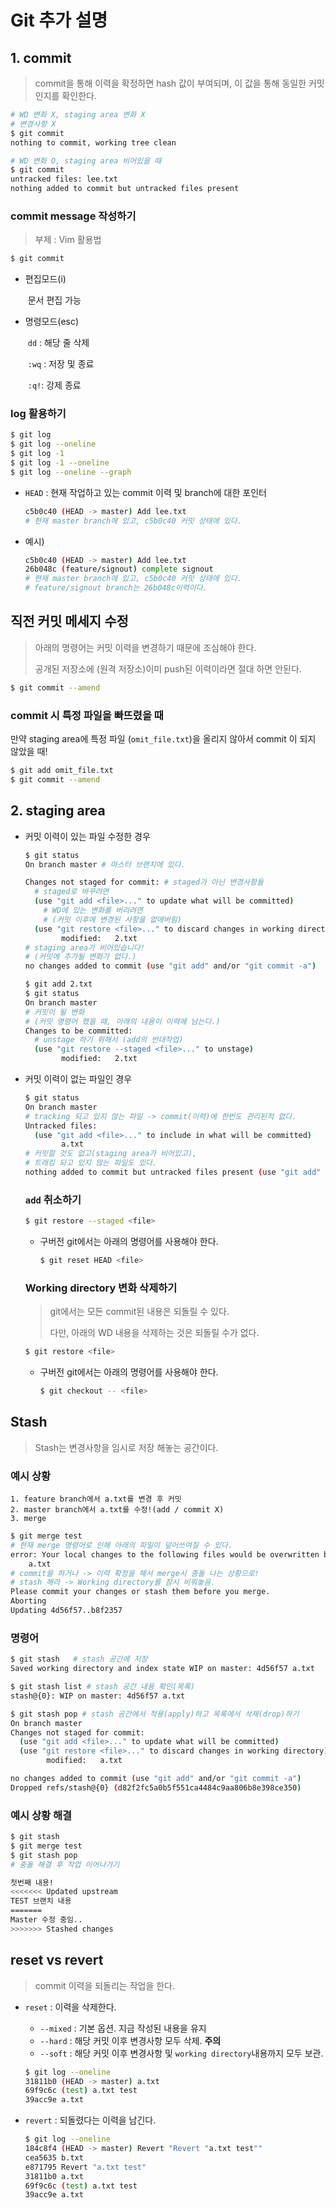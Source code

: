 # Git 추가 설명

## 1. commit

> commit을 통해 이력을 확정하면 hash 값이 부여되며,
> 이 값을 통해 동일한 커밋인지를 확인한다.

```bash
# WD 변화 X, staging area 변화 X
# 변경사항 X 
$ git commit 
nothing to commit, working tree clean
```

```bash
# WD 변화 O, staging area 비어있을 때
$ git commit 
untracked files: lee.txt
nothing added to commit but untracked files present
```

### commit message 작성하기

> 부제 : Vim 활용법

```bash
$ git commit
```

* 편집모드(i)

  ​		문서 편집 가능

  

* 명령모드(esc)

  ​		`dd` : 해당 줄 삭제

  ​		`:wq` : 저장 및 종료

  ​		`:q!`: 강제 종료

### log 활용하기

```bash
$ git log
$ git log --oneline
$ git log -1
$ git log -1 --oneline
$ git log --oneline --graph
```

* `HEAD` : 현재 작업하고 있는 commit 이력 및 branch에 대한 포인터

  ```bash
  c5b0c40 (HEAD -> master) Add lee.txt
  # 현재 master branch에 있고, c5b0c40 커밋 상태에 있다.
  ```

* 예시) 

  ```bash
  c5b0c40 (HEAD -> master) Add lee.txt
  26b048c (feature/signout) complete signout
  # 현재 master branch에 있고, c5b0c40 커밋 상태에 있다.
  # feature/signout branch는 26b048c이력이다.
  ```

## 직전 커밋 메세지 수정

> 아래의 명령어는 커밋 이력을 변경하기 때문에 조심해야 한다.
>
> 공개된 저장소에  (원격 저장소)이미 push된 이력이라면 절대 하면
> 안된다.

```bash
$ git commit --amend
```

### commit 시 특정 파일을 빠뜨렸을 때

만약 staging area에 특정 파일 (`omit_file.txt`)을 올리지 않아서 commit 이 되지 않았을 때!

```bash
$ git add omit_file.txt
$ git commit --amend
```

## 2. staging area

* 커밋 이력이 있는 파일 수정한 경우

  ```bash
  $ git status
  On branch master # 마스터 브랜치에 있다.
  
  Changes not staged for commit: # staged가 아닌 변경사항들
  	# staged로 바꾸려면
    (use "git add <file>..." to update what will be committed)
      # WD에 있는 변화를 버리려면
      # (커밋 이후에 변경된 사항을 없애버림)
    (use "git restore <file>..." to discard changes in working directory)
          modified:   2.txt
  # staging area가 비어있습니다!
  # (커밋에 추가될 변화가 없다.)
  no changes added to commit (use "git add" and/or "git commit -a")
  
  ```

  ```bash
  $ git add 2.txt
  $ git status
  On branch master
  # 커밋이 될 변화
  # (커밋 명령어 했을 때, 아래의 내용이 이력에 남는다.)
  Changes to be committed:
  	# unstage 하기 위해서 (add의 반대작업)
    (use "git restore --staged <file>..." to unstage)
          modified:   2.txt
  ```

  

* 커밋 이력이 없는 파일인 경우

  ```bash
  $ git status
  On branch master
  # tracking 되고 있지 않는 파일 -> commit(이력)에 한번도 관리된적 없다.
  Untracked files:
    (use "git add <file>..." to include in what will be committed)
          a.txt
  # 커밋할 것도 없고(staging area가 비어있고),
  # 트래킹 되고 있지 않는 파일도 있다.
  nothing added to commit but untracked files present (use "git add" to track)
  ```

  ### `add` 취소하기

  ```bash
  $ git restore --staged <file>
  ```

  * 구버전 git에서는 아래의 명령어를 사용해야 한다.

    ```bash
    $ git reset HEAD <file>
    ```

  ### Working directory 변화 삭제하기

  > git에서는 모든 commit된 내용은 되돌릴 수 있다.
  >
  > 다만, 아래의 WD 내용을 삭제하는 것은 되돌릴 수가 없다.

  ```bash
  $ git restore <file>
  ```

  * 구버전 git에서는 아래의 명령어를 사용해야 한다.

    ```bash
    $ git checkout -- <file>
    ```

## Stash

> Stash는 변경사항을 임시로 저장 해놓는 공간이다.

### 예시 상황

```
1. feature branch에서 a.txt를 변경 후 커밋
2. master branch에서 a.txt를 수정!(add / commit X)
3. merge
```

```bash
$ git merge test
# 현재 merge 명령어로 인해 아래의 파일이 덮어쓰여질 수 있다.
error: Your local changes to the following files would be overwritten by merge:
	a.txt
# commit을 하거나 -> 이력 확정을 해서 merge시 충돌 나는 상황으로!
# stash 해라 -> Working directory를 잠시 비워놓음.
Please commit your changes or stash them before you merge.
Aborting
Updating 4d56f57..b8f2357
```

### 명령어

```bash
$ git stash   # stash 공간에 저장
Saved working directory and index state WIP on master: 4d56f57 a.txt

$ git stash list # stash 공간 내용 확인(목록)
stash@{0}: WIP on master: 4d56f57 a.txt

$ git stash pop # stash 공간에서 적용(apply)하고 목록에서 삭제(drop)하기
On branch master
Changes not staged for commit:
  (use "git add <file>..." to update what will be committed)
  (use "git restore <file>..." to discard changes in working directory)
        modified:   a.txt

no changes added to commit (use "git add" and/or "git commit -a")
Dropped refs/stash@{0} (d82f2fc5a0b5f551ca4484c9aa806b8e398ce350)
```

### 예시 상황 해결

```bash
$ git stash
$ git merge test
$ git stash pop
# 충돌 해결 후 작업 이어나가기
```

```bash
첫번째 내용!
<<<<<<< Updated upstream
TEST 브랜치 내용
=======
Master 수정 중임..
>>>>>>> Stashed changes

```



## reset vs revert

> commit 이력을 되돌리는 작업을 한다.

* `reset` : 이력을 삭제한다.

  * `--mixed` : 기본 옵션. 지금 작성된 내용을 유지
  * `--hard` : 해당 커밋 이후 변경사항 모두 삭제.   **주의**
  * `--soft` : 해당 커밋 이후 변경사항 및 `working directory`내용까지 모두 보관.

  ```bash
  $ git log --oneline
  31811b0 (HEAD -> master) a.txt
  69f9c6c (test) a.txt test
  39acc9e a.txt
  ```

  

* `revert` : 되돌렸다는 이력을 남긴다.

  ```bash
  $ git log --oneline
  184c8f4 (HEAD -> master) Revert "Revert "a.txt test""
  cea5635 b.txt
  e871795 Revert "a.txt test"
  31811b0 a.txt
  69f9c6c (test) a.txt test
  39acc9e a.txt
  ```

